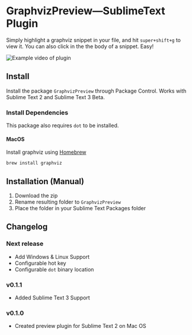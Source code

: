 # GraphvizPreview—SublimeText Plugin

Simply highlight a graphviz snippet in your file, and hit `super+shift+g` to view it.  You can also click in the the body of a snippet.  Easy!

![Example video of plugin](https://packagecontrol.io/readmes/img/376d256c225f965ec94ee25c42e66c60a98a55a7.gif)

## Install

Install the package `GraphvizPreview` through Package Control.  Works with Sublime Text 2 and Sublime Text 3 Beta.

### Install Dependencies

This package also requires `dot` to be installed.

#### MacOS

Install graphviz using [Homebrew](http://brew.sh/)

```
brew install graphviz
```

## Installation (Manual)

1. Download the zip
2. Rename resulting folder to `GraphvizPreview`
3. Place the folder in your Sublime Text Packages folder

## Changelog

### Next release

* Add Windows & Linux Support
* Configurable hot key
* Configurable `dot` binary location

### v0.1.1

* Added Sublime Text 3 Support

### v0.1.0

* Created preview plugin for Sublime Text 2 on Mac OS
